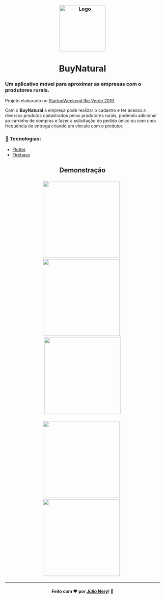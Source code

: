 

<h3 align="center">
    <img alt="Logo" title="#logo" width="150px" src="https://github.com/julionery/flutter-firebase-buy-natural/blob/master/icons/harvest.png?raw=true">
</h3>

<h1 align="center">BuyNatural</h1>

### Um aplicativo móvel para aproximar as empresas com o produtores rurais.
Projeto elaborado no [StartupWeekend Rio Verde 2019](https://raw.githubusercontent.com/julionery/flutter-firebase-buy-natural/master/images/certificate.jpg "Certificado de participação").

Com o **BuyNatural** a empresa pode realizar o cadastro e ter acesso a diversos produtos cadastrados pelos produtores rurais, podendo adicionar ao carrinho de compras e fazer a solicitação do pedido único ou com uma frequência de entrega criando um vínculo com o produtor.

### :rocket: Tecnologias:
- [Flutter](https://flutter.dev/ "Flutter")
- [Firebase](https://firebase.google.com/ "Firebase")


<h2 align="center">Demonstração</h2>

<h3 align="center">
    <img width="250px" src="https://github.com/julionery/flutter-firebase-buy-natural/blob/master/images/app/buynatural1.PNG?raw=true">&nbsp;&nbsp;  
    <img width="250px" src="https://github.com/julionery/flutter-firebase-buy-natural/blob/master/images/app/buynatural2.PNG?raw=true">&nbsp;&nbsp;
    <img width="250px" src="https://github.com/julionery/flutter-firebase-buy-natural/blob/master/images/app/buynatural3.PNG?raw=true">
</h3>


<h3 align="center">
    <img width="250px" src="https://github.com/julionery/flutter-firebase-buy-natural/blob/master/images/app/buynatural5.PNG?raw=true">&nbsp;&nbsp;  
    <img width="250px" src="https://github.com/julionery/flutter-firebase-buy-natural/blob/master/images/app/buynatural4.PNG?raw=true">&nbsp;&nbsp;
</h3>

---

<h4 align="center">
    Feito com ❤ por <a href="https://www.linkedin.com/in/julio-nery/" target="_blank">Júlio Nery</a>!
    <g-emoji class="g-emoji" alias="wave" fallback-src="https://github.githubassets.com/images/icons/emoji/unicode/1f44b.png">👋</g-emoji>
</h4>
